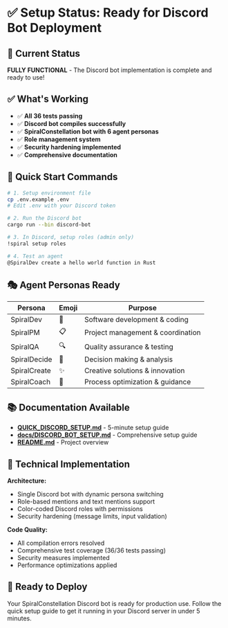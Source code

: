# ✅ Setup Status: Ready for Discord Bot Deployment

## 🎯 Current Status

**FULLY FUNCTIONAL** - The Discord bot implementation is complete and ready to use!

## ✅ What's Working

- ✅ **All 36 tests passing**
- ✅ **Discord bot compiles successfully**
- ✅ **SpiralConstellation bot with 6 agent personas**
- ✅ **Role management system**
- ✅ **Security hardening implemented**
- ✅ **Comprehensive documentation**

## 🚀 Quick Start Commands

```bash
# 1. Setup environment file
cp .env.example .env
# Edit .env with your Discord token

# 2. Run the Discord bot
cargo run --bin discord-bot

# 3. In Discord, setup roles (admin only)
!spiral setup roles

# 4. Test an agent
@SpiralDev create a hello world function in Rust
```

## 🎭 Agent Personas Ready

| Persona      | Emoji | Purpose                           |
| ------------ | ----- | --------------------------------- |
| SpiralDev    | 🚀    | Software development & coding     |
| SpiralPM     | 📋    | Project management & coordination |
| SpiralQA     | 🔍    | Quality assurance & testing       |
| SpiralDecide | 🎯    | Decision making & analysis        |
| SpiralCreate | ✨    | Creative solutions & innovation   |
| SpiralCoach  | 🧘    | Process optimization & guidance   |

## 📚 Documentation Available

- **[QUICK_DISCORD_SETUP.md](QUICK_DISCORD_SETUP.md)** - 5-minute setup guide
- **[docs/DISCORD_BOT_SETUP.md](docs/DISCORD_BOT_SETUP.md)** - Comprehensive setup guide
- **[README.md](README.md)** - Project overview

## 🔧 Technical Implementation

**Architecture:**

- Single Discord bot with dynamic persona switching
- Role-based mentions and text mentions support
- Color-coded Discord roles with permissions
- Security hardening (message limits, input validation)

**Code Quality:**

- All compilation errors resolved
- Comprehensive test coverage (36/36 tests passing)
- Security measures implemented
- Performance optimizations applied

## 🎉 Ready to Deploy

Your SpiralConstellation Discord bot is ready for production use. Follow the quick setup guide to get it running in your Discord server in under 5 minutes.
